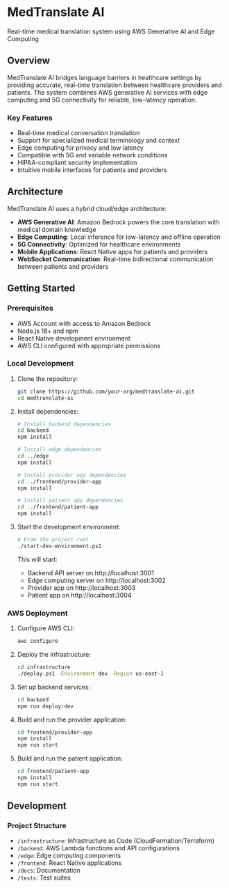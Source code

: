 # MedTranslate AI

Real-time medical translation system using AWS Generative AI and Edge Computing

## Overview

MedTranslate AI bridges language barriers in healthcare settings by providing accurate, real-time translation between healthcare providers and patients. The system combines AWS generative AI services with edge computing and 5G connectivity for reliable, low-latency operation.

### Key Features

- Real-time medical conversation translation
- Support for specialized medical terminology and context
- Edge computing for privacy and low latency
- Compatible with 5G and variable network conditions
- HIPAA-compliant security implementation
- Intuitive mobile interfaces for patients and providers

## Architecture

MedTranslate AI uses a hybrid cloud/edge architecture:

- **AWS Generative AI**: Amazon Bedrock powers the core translation with medical domain knowledge
- **Edge Computing**: Local inference for low-latency and offline operation
- **5G Connectivity**: Optimized for healthcare environments
- **Mobile Applications**: React Native apps for patients and providers
- **WebSocket Communication**: Real-time bidirectional communication between patients and providers

## Getting Started

### Prerequisites

- AWS Account with access to Amazon Bedrock
- Node.js 18+ and npm
- React Native development environment
- AWS CLI configured with appropriate permissions

### Local Development

1. Clone the repository:
   ```bash
   git clone https://github.com/your-org/medtranslate-ai.git
   cd medtranslate-ai
   ```

2. Install dependencies:
   ```bash
   # Install backend dependencies
   cd backend
   npm install

   # Install edge dependencies
   cd ../edge
   npm install

   # Install provider app dependencies
   cd ../frontend/provider-app
   npm install

   # Install patient app dependencies
   cd ../frontend/patient-app
   npm install
   ```

3. Start the development environment:
   ```bash
   # From the project root
   ./start-dev-environment.ps1
   ```

   This will start:
   - Backend API server on http://localhost:3001
   - Edge computing server on http://localhost:3002
   - Provider app on http://localhost:3003
   - Patient app on http://localhost:3004

### AWS Deployment

1. Configure AWS CLI:
   ```bash
   aws configure
   ```

2. Deploy the infrastructure:
   ```bash
   cd infrastructure
   ./deploy.ps1 -Environment dev -Region us-east-1
   ```

3. Set up backend services:
   ```bash
   cd backend
   npm run deploy:dev
   ```

4. Build and run the provider application:
   ```bash
   cd frontend/provider-app
   npm install
   npm run start
   ```

5. Build and run the patient application:
   ```bash
   cd frontend/patient-app
   npm install
   npm run start
   ```

## Development

### Project Structure

- `/infrastructure`: Infrastructure as Code (CloudFormation/Terraform)
- `/backend`: AWS Lambda functions and API configurations
- `/edge`: Edge computing components
- `/frontend`: React Native applications
- `/docs`: Documentation
- `/tests`: Test suites
